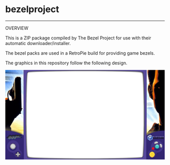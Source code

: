 # bezelproject

-------
OVERVIEW

This is a ZIP package compiled by The Bezel Project for use with their automatic downloader/installer.

The bezel packs are used in a RetroPie build for providing game bezels.

The graphics in this repository follow the following design.

![Sample bezel](https://github.com/thebezelproject/bezelproject-GC/blob/master/retroarch/overlay/GameBezels/GC/007%20-%20Agent%20Under%20Fire%20(USA).png?raw=true)
